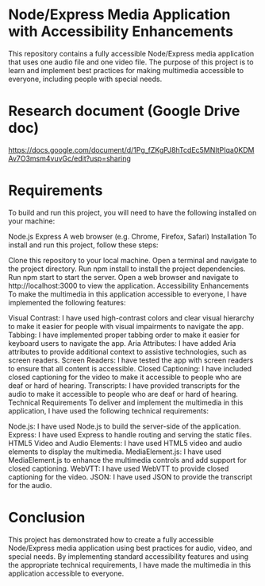 # Node/Express Media Application with Accessibility Enhancements
This repository contains a fully accessible Node/Express media application that uses one audio file and one video file. The purpose of this project is to learn and implement best practices for making multimedia accessible to everyone, including people with special needs.

# Research document (Google Drive doc)
https://docs.google.com/document/d/1Pg_fZKgPJ8hTcdEc5MNItPIqa0KDMAv7O3msm4vuvGc/edit?usp=sharing

# Requirements
To build and run this project, you will need to have the following installed on your machine:

Node.js
Express
A web browser (e.g. Chrome, Firefox, Safari)
Installation
To install and run this project, follow these steps:

Clone this repository to your local machine.
Open a terminal and navigate to the project directory.
Run npm install to install the project dependencies.
Run npm start to start the server.
Open a web browser and navigate to http://localhost:3000 to view the application.
Accessibility Enhancements
To make the multimedia in this application accessible to everyone, I have implemented the following features:

Visual Contrast: I have used high-contrast colors and clear visual hierarchy to make it easier for people with visual impairments to navigate the app.
Tabbing: I have implemented proper tabbing order to make it easier for keyboard users to navigate the app.
Aria Attributes: I have added Aria attributes to provide additional context to assistive technologies, such as screen readers.
Screen Readers: I have tested the app with screen readers to ensure that all content is accessible.
Closed Captioning: I have included closed captioning for the video to make it accessible to people who are deaf or hard of hearing.
Transcripts: I have provided transcripts for the audio to make it accessible to people who are deaf or hard of hearing.
Technical Requirements
To deliver and implement the multimedia in this application, I have used the following technical requirements:

Node.js: I have used Node.js to build the server-side of the application.
Express: I have used Express to handle routing and serving the static files.
HTML5 Video and Audio Elements: I have used HTML5 video and audio elements to display the multimedia.
MediaElement.js: I have used MediaElement.js to enhance the multimedia controls and add support for closed captioning.
WebVTT: I have used WebVTT to provide closed captioning for the video.
JSON: I have used JSON to provide the transcript for the audio.


# Conclusion
This project has demonstrated how to create a fully accessible Node/Express media application using best practices for audio, video, and special needs. By implementing standard accessibility features and using the appropriate technical requirements, I have made the multimedia in this application accessible to everyone.